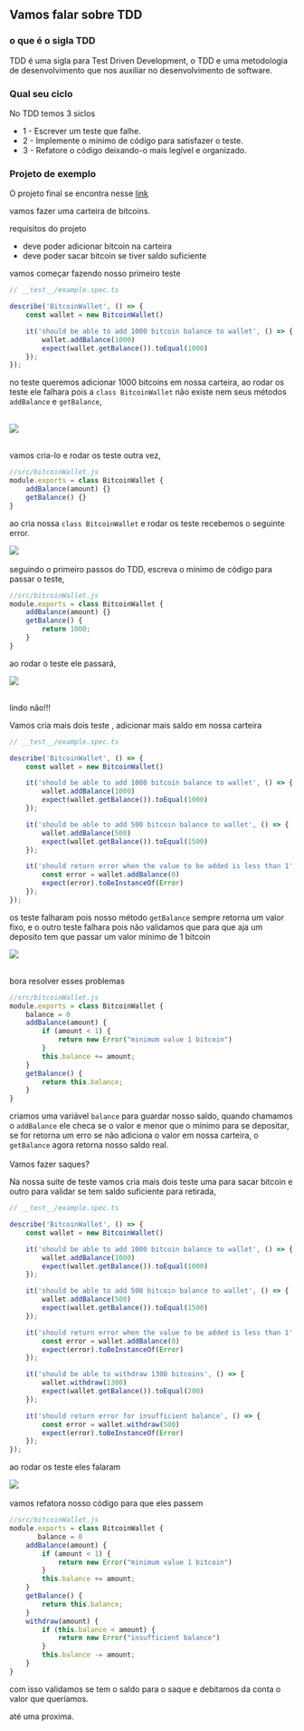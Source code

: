 ## Vamos falar sobre TDD

### o que é o sigla TDD

TDD é uma sigla para Test Driven Development, o TDD e uma metodologia de desenvolvimento que nos auxiliar no desenvolvimento de software.

### Qual seu ciclo

No TDD temos 3 siclos
* 1 - Escrever um teste que falhe.
* 2 - Implemente o mínimo de código para satisfazer o teste.
* 3 - Refatore o código deixando-o mais legível e organizado.

### Projeto de exemplo

O projeto final se encontra nesse [link](https://gitlab.com/Andreffelipe/tdd)

vamos fazer uma carteira de bitcoins.

requisitos do projeto

* deve poder adicionar bitcoin na carteira
* deve poder sacar bitcoin se tiver saldo suficiente


vamos começar fazendo nosso primeiro teste

```js
// __test__/example.spec.ts

describe('BitcoinWallet', () => {
    const wallet = new BitcoinWallet()

    it('should be able to add 1000 bitcoin balance to wallet', () => {
        wallet.addBalance(1000)
        expect(wallet.getBalance()).toEqual(1000)
    });
});
```
no teste queremos adicionar 1000 bitcoins em nossa carteira, ao rodar os teste ele falhara
pois a `class BitcoinWallet` não existe nem seus métodos `addBalance` e `getBalance`,

<br/>
<img src="../_img/post_tdd/2022-02-07 19-22-46.png">
<br/><br/>

vamos cria-lo e rodar os teste outra vez,

```js
//src/bitcoinWallet.js
module.exports = class BitcoinWallet {
    addBalance(amount) {}
    getBalance() {}
}

```
ao cria nossa `class BitcoinWallet` e rodar os teste recebemos o seguinte error.

<img src="../_img/post_tdd/2022-02-07 19-33-26.png"/>
<br/><br/>
seguindo o primeiro passos do TDD, escreva o mínimo de código para passar o teste,

```js
//src/bitcoinWallet.js
module.exports = class BitcoinWallet {
    addBalance(amount) {}
    getBalance() {
        return 1000;
    }
}

```
ao rodar o teste ele passará,


<img src="../_img/post_tdd/2022-02-07 19-43-31.png"/>
<br/><br/>

lindo não!!!

Vamos cria mais dois teste , adicionar mais saldo em nossa carteira 

```js
// __test__/example.spec.ts

describe('BitcoinWallet', () => {
    const wallet = new BitcoinWallet()

    it('should be able to add 1000 bitcoin balance to wallet', () => {
        wallet.addBalance(1000)
        expect(wallet.getBalance()).toEqual(1000)
    });

    it('should be able to add 500 bitcoin balance to wallet', () => {
        wallet.addBalance(500)
        expect(wallet.getBalance()).toEqual(1500)
    });

    it('should return error when the value to be added is less than 1', () => {
        const error = wallet.addBalance(0)
        expect(error).toBeInstanceOf(Error)
    });
});

```

os teste falharam pois nosso método `getBalance` sempre retorna um valor fixo, e o outro teste falhara pois não validamos que para que aja um deposito tem que passar um valor mínimo de 1 bitcoin

<img src="../_img/post_tdd/2022-02-07 20-45-02.png"/>
<br/><br/>

bora resolver esses problemas

```js
//src/bitcoinWallet.js
module.exports = class BitcoinWallet {
    balance = 0
    addBalance(amount) {
        if (amount < 1) {
            return new Error("minimum value 1 bitcoin")
        }
        this.balance += amount;
    }
    getBalance() {
        return this.balance;
    }
}

```

criamos uma variável `balance` para guardar nosso saldo, quando chamamos o `addBalance` ele checa se o valor e menor que o mínimo para se depositar, se for retorna um erro se não adiciona o valor em nossa carteira, o `getBalance` agora retorna nosso saldo real.<br/><br/>
Vamos fazer saques?

Na nossa suite de teste vamos cria mais dois teste uma para sacar bitcoin e outro para validar se tem saldo suficiente para retirada,

```js
// __test__/example.spec.ts

describe('BitcoinWallet', () => {
    const wallet = new BitcoinWallet()

    it('should be able to add 1000 bitcoin balance to wallet', () => {
        wallet.addBalance(1000)
        expect(wallet.getBalance()).toEqual(1000)
    });

    it('should be able to add 500 bitcoin balance to wallet', () => {
        wallet.addBalance(500)
        expect(wallet.getBalance()).toEqual(1500)
    });

    it('should return error when the value to be added is less than 1', () => {
        const error = wallet.addBalance(0)
        expect(error).toBeInstanceOf(Error)
    });

    it('should be able to withdraw 1300 bitcoins', () => {
        wallet.withdraw(1300)
        expect(wallet.getBalance()).toEqual(200)
    });

    it('should return error for insufficient balance', () => {
        const error = wallet.withdraw(500)
        expect(error).toBeInstanceOf(Error)
    });
});

```
ao rodar os teste eles falaram

<img src="../_img/post_tdd/2022-02-07 21-14-30.png"/>
<br/><br/>
vamos refatora nosso código para que eles passem

```js
//src/bitcoinWallet.js
module.exports = class BitcoinWallet {
       balance = 0
    addBalance(amount) {
        if (amount < 1) {
            return new Error("minimum value 1 bitcoin")
        }
        this.balance += amount;
    }
    getBalance() {
        return this.balance;
    }
    withdraw(amount) {
        if (this.balance < amount) {
            return new Error("insufficient balance")
        }
        this.balance -= amount;
    }
}
```

com isso validamos se tem o saldo para o saque e debitamos da conta o valor que queríamos.

até uma proxima.

